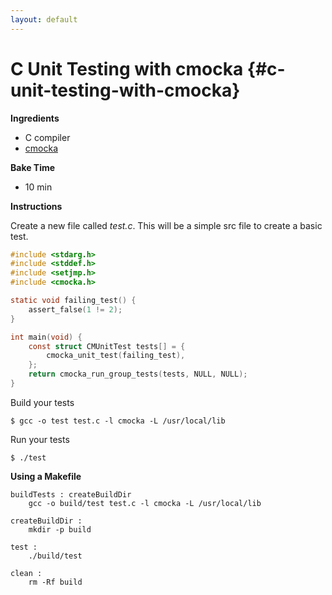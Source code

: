 ```yaml
---
layout: default
---
```

# C Unit Testing with cmocka {#c-unit-testing-with-cmocka}

**Ingredients**

* C compiler
* [cmocka](https://cmocka.org/)

**Bake Time**

* 10 min

**Instructions**

Create a new file called *test.c*. This will be a simple src file to create a basic test.

```c
#include <stdarg.h>
#include <stddef.h>
#include <setjmp.h>
#include <cmocka.h>

static void failing_test() {
	assert_false(1 != 2);
}

int main(void) {
	const struct CMUnitTest tests[] = {
		cmocka_unit_test(failing_test),
	};
	return cmocka_run_group_tests(tests, NULL, NULL);
}
```

Build your tests

```
$ gcc -o test test.c -l cmocka -L /usr/local/lib
```

Run your tests

```
$ ./test
```

**Using a Makefile**
```
buildTests : createBuildDir
	gcc -o build/test test.c -l cmocka -L /usr/local/lib

createBuildDir :
	mkdir -p build

test :
	./build/test

clean :
	rm -Rf build
```
